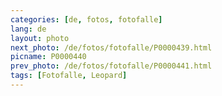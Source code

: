 ```yaml
---
categories: [de, fotos, fotofalle]
lang: de
layout: photo
next_photo: /de/fotos/fotofalle/P0000439.html
picname: P0000440
prev_photo: /de/fotos/fotofalle/P0000441.html
tags: [Fotofalle, Leopard]
---
```

